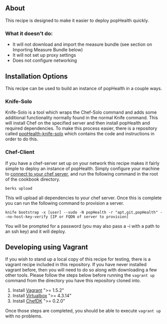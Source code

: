 ## About

This recipe is designed to make it easier to deploy popHealth quickly.

### What it doesn't do:
- It will not download and import the measure bundle (see section on Importing Measure Bundle below)
- It will not set up proxy settings
- Does not configure networking

## Installation Options
This recipe can be used to build an instance of popHealth in a couple ways. 

### Knife-Solo
Knife-Solo is a tool which wraps the Chef-Solo command and adds some additional functionality normally found in the normal Knife command. This will install Chef on the specified server and then install popHealth and required dependencies. To make this process easier, there is a repository called [popHealth-knife-solo](https://github.com/rbclark/popHealth-knife-solo) which contains the code and instructions in order to do this.

### Chef-Client
If you have a chef-server set up on your network this recipe makes it fairly simple to deploy an instance of popHealth. Simply configure your machine to [connect to your chef server](http://docs.opscode.com/config_rb_knife.html), and run the following command in the root of the cookbook directory.

	berks upload

This will upload all dependencies to your chef server. Once this is complete you can run the following command to provision a server.

	knife bootstrap -x [user] --sudo -N popHealth -r "apt,git,popHealth" --no-host-key-verify [IP or FQDN of server to provision]

You will be prompted for a password (you may also pass a -i with a path to an ssh key) and it will deploy. 

## Developing using Vagrant

If you wish to stand up a local copy of this recipe for testing, there is a vagrant recipe included in this repository. If you have never installed vagrant before, then you will need to do so along with downloading a few other tools. Please follow the steps below before running the `vagrant up` command from the directory you have this repository cloned into.

1. Install [Vagrant](http://www.vagrantup.com/downloads.html) ">= 1.5.2"
2. Install [Virtualbox](https://www.virtualbox.org/) ">= 4.3.14"
3. Install [ChefDK](http://getchef.com/downloads/chef-dk) ">= 0.2.0"

Once those steps are completed, you should be able to execute `vagrant up` with no problems.

